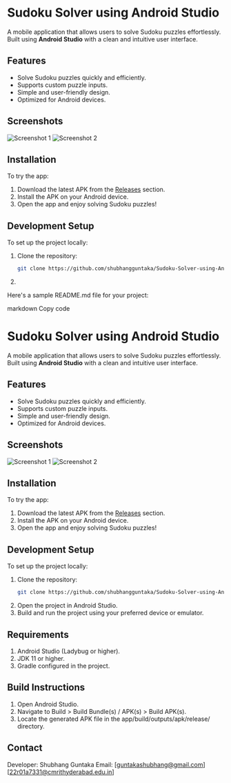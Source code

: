 # Sudoku Solver using Android Studio

A mobile application that allows users to solve Sudoku puzzles effortlessly. Built using **Android Studio** with a clean and intuitive user interface.

## Features
- Solve Sudoku puzzles quickly and efficiently.
- Supports custom puzzle inputs.
- Simple and user-friendly design.
- Optimized for Android devices.

## Screenshots
<!-- Add images or links to screenshots here -->
![Screenshot 1](https://via.placeholder.com/300x600.png?text=Screenshot+1)
![Screenshot 2](https://via.placeholder.com/300x600.png?text=Screenshot+2)

## Installation
To try the app:
1. Download the latest APK from the [Releases](https://github.com/shubhangguntaka/Sudoku-Solver-using-Android-Studio/releases) section.
2. Install the APK on your Android device.
3. Open the app and enjoy solving Sudoku puzzles!

## Development Setup
To set up the project locally:
1. Clone the repository:
   ```bash
   git clone https://github.com/shubhangguntaka/Sudoku-Solver-using-Android-Studio.git
2. 
Here's a sample README.md file for your project:

markdown
Copy code
# Sudoku Solver using Android Studio

A mobile application that allows users to solve Sudoku puzzles effortlessly. Built using **Android Studio** with a clean and intuitive user interface.

## Features
- Solve Sudoku puzzles quickly and efficiently.
- Supports custom puzzle inputs.
- Simple and user-friendly design.
- Optimized for Android devices.

## Screenshots
<!-- Add images or links to screenshots here -->
![Screenshot 1](https://via.placeholder.com/300x600.png?text=Screenshot+1)
![Screenshot 2](https://via.placeholder.com/300x600.png?text=Screenshot+2)

## Installation
To try the app:
1. Download the latest APK from the [Releases](https://github.com/shubhangguntaka/Sudoku-Solver-using-Android-Studio/releases) section.
2. Install the APK on your Android device.
3. Open the app and enjoy solving Sudoku puzzles!

## Development Setup
To set up the project locally:
1. Clone the repository:
   ```bash
   git clone https://github.com/shubhangguntaka/Sudoku-Solver-using-Android-Studio.git
2. Open the project in Android Studio.
3. Build and run the project using your preferred device or emulator.

## Requirements
1. Android Studio (Ladybug or higher).
2. JDK 11 or higher.
3. Gradle configured in the project.

## Build Instructions
1. Open Android Studio.
2. Navigate to Build > Build Bundle(s) / APK(s) > Build APK(s).
3. Locate the generated APK file in the app/build/outputs/apk/release/ directory.

## Contact
Developer: Shubhang Guntaka
Email: [guntakashubhang@gmail.com] [22r01a7331@cmrithyderabad.edu.in]
